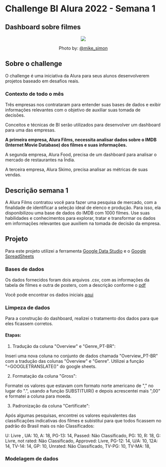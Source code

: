 # Challenge BI Alura 2022 - Semana 1
## Dashboard sobre filmes

<p align="center"> 
<img src="https://images.unsplash.com/photo-1536440136628-849c177e76a1?ixlib=rb-1.2.1&ixid=MnwxMjA3fDB8MHxwaG90by1wYWdlfHx8fGVufDB8fHx8&auto=format&fit=crop&w=725&q=80" </a>

<p align="center">
Photo by: </a> <a href="https://unsplash.com/@myke_simon"> @mike_simon </a>

## Sobre o challenge

O challenge é uma iniciativa da Alura para seus alunos desenvolverem projetos baseado em desafios reais.

### **Contexto de todo o mês**

Três empresas nos contrataram para entender suas bases de dados e exibir informações relevantes com o objetivo de auxiliar suas tomada de decisões.

Conceitos e técnicas de BI serão utilizados para desenvolver um dashboard para uma das empresas.

**A primeira empresa, Alura Films, necessita analisar dados sobre o IMDB (Internet Movie Database) dos filmes e suas informações.**

A segunda empresa, Alura Food, precisa de um dashboard para analisar o mercado de restaurantes na Índia.

A terceira empresa, Alura Skimo, precisa analisar as métricas de suas vendas.

## Descrição semana 1

A Alura Films contratou você para fazer uma pesquisa de mercado, com a finalidade de identificar a seleção ideal de elenco e produção. Para isso, ela disponibilizou uma base de dados do IMDB com 1000 filmes. Use suas habilidades e conhecimentos para explorar, tratar e transformar os dados em informações relevantes que auxiliem na tomada de decisão da empresa.

## Projeto

Para este projeto utilizei a ferramenta [Google Data Studio](https://datastudio.google.com/) e o [Google SpreadSheets](https://docs.google.com/spreadsheets/)

### **Bases de dados**

Os dados fornecidos foram dois arquivos .csv, com as informações da tabela de filmes e outra de posters, com a descrição conforme o [pdf](https://github.com/FranciscoFoz/Challenge_BI_Alura_2022_Semana_1/blob/main/Dados_Fornecidos/Informac%C3%B5es%20sobre%20a%20base%20de%20dados.pdf)

Você pode encontrar os dados iniciais [aqui](https://github.com/FranciscoFoz/Challenge_BI_Alura_2022_Semana_1/tree/main/Dados_Fornecidos)


###     **Limpeza de dados**

Para a construção do dashboard, realizei o tratamento dos dados para que eles ficassem corretos.

#### Etapas:

1. Tradução da coluna "Overview" e "Genre_PT-BR": 

Inseri uma nova coluna no conjunto de dados chamada "Overview_PT-BR" com a tradução das colunas "Overview" e "Genre". Utilizei a função "=GOOGLETRANSLATE()" do google sheets. 

2. Formatação da coluna "Gross":

Formatei os valores que estavam com formato norte americano de "," no lugar do ".", usando a função SUBSTITUIR() e depois acrescentei mais ",00" e formatei a coluna para moeda.

3. Padronização da coluna "Certificate":

Após algumas pesquisas, encontrei os valores equivalentes das classificações indicativas dos filmes e subistituí para que todos ficassem no padrão do Brasil mais os não Classificados:

U: Livre , UA:	10, A: 18, PG-13:	14, Passed:	Não Classificado, PG:	10, R: 18, G:	Livre, not rated:	Não Classificado, Approved:	Livre, PG-12:	14, U/A:	10, 12A:	14, TV-14:	14, GP:	10, Unrated:	Não Classificado, TV-PG:	10, TV-MA:	18, 

###     **Modelagem de dados**


